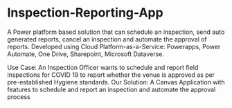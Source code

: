 # Inspection-Reporting-App
A Power platform based solution that can schedule an inspection, send auto generated reports, cancel an inspection and automate the approval of reports. Developed using Cloud Platform-as-a-Service: Powerapps, Power Automate, One Drive, Sharepoint, Microsoft Dataverse.

Use Case: An Inspection Officer wants to schedule and report field inspections for COVID 19 to report whether the venue is approved as per pre-established Hygiene standards.
Our Solution: A Canvas Application with features to schedule and report an inspection and automate the approval process
